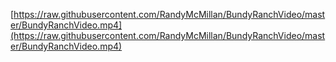 [https://raw.githubusercontent.com/RandyMcMillan/BundyRanchVideo/master/BundyRanchVideo.mp4](https://raw.githubusercontent.com/RandyMcMillan/BundyRanchVideo/master/BundyRanchVideo.mp4)

